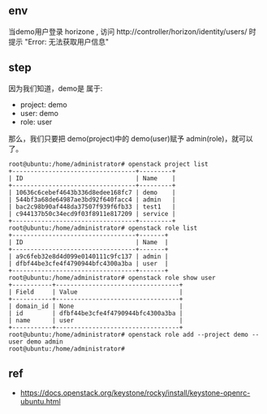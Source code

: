 


## env 

当demo用户登录 horizone , 访问 http://controller/horizon/identity/users/ 时 提示 "Error: 无法获取用户信息" 

## step

因为我们知道，demo是 属于:

- project: demo
- user: demo
- role: user

那么，我们只要把 demo(project)中的 demo(user)赋予 admin(role)，就可以了。

```
root@ubuntu:/home/administrator# openstack project list
+----------------------------------+---------+
| ID                               | Name    |
+----------------------------------+---------+
| 10636c6cebef4643b336d8edee168fc7 | demo    |
| 544bf3a68de64987ae3bd92f640facc4 | admin   |
| bac2c98b90af448da37507f939f6fb33 | test1   |
| c944137b50c34ecd9f03f8911e817209 | service |
+----------------------------------+---------+
root@ubuntu:/home/administrator# openstack role list
+----------------------------------+-------+
| ID                               | Name  |
+----------------------------------+-------+
| a9c6feb32e8d4d099e0140111c9fc137 | admin |
| dfbf44be3cfe4f4790944bfc4300a3ba | user  |
+----------------------------------+-------+
root@ubuntu:/home/administrator# openstack role show user
+-----------+----------------------------------+
| Field     | Value                            |
+-----------+----------------------------------+
| domain_id | None                             |
| id        | dfbf44be3cfe4f4790944bfc4300a3ba |
| name      | user                             |
+-----------+----------------------------------+
root@ubuntu:/home/administrator# openstack role add --project demo --user demo admin
root@ubuntu:/home/administrator# 
```

## ref
- https://docs.openstack.org/keystone/rocky/install/keystone-openrc-ubuntu.html